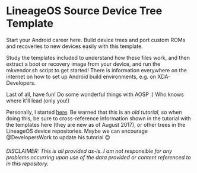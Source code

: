 # LineageOS Source Device Tree Template

Start your Android career here. Build device trees and port custom ROMs and recoveries to new devices easily with this template.

Study the templates included to understand how these files work, and then extract a boot or recovery image from your device, and run the mkvendor.sh script to get started! There is information everywhere on the internet on how to set up Android build environments, e.g. on XDA-Developers.

Last of all, have fun! Do some wonderful things with AOSP :) Who knows where it'll lead (only you!)


Personally, I started [here](https://developerswork.github.io/works/GUIDES/AndrodDeviceTree/#). Be warned that this is an *old tutorial*, so when doing this, be sure to cross-reference information shown in the tutorial with the templates here (they are new as of August 2017), or other trees in the LineageOS device repositories. Maybe we can encourage @DevelopersWork to update his tutorial :wink:

###### DISCLAIMER: This is all provided as-is. I am not responsible for any problems occurring upon use of the data provided or content referenced to in this repository.
